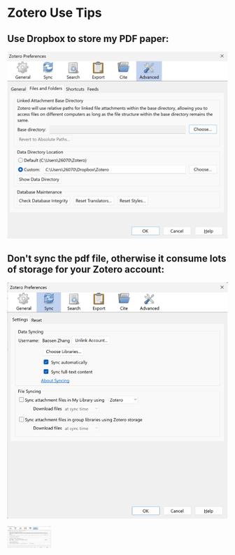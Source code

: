 # Zotero Use Tips

## Use Dropbox to store my PDF paper:

![alt text](zotero-md-images/image.png)

## Don't sync the pdf file, otherwise it consume lots of storage for your Zotero account:

![alt text](zotero-md-images/image-1.png)

<img src="zotero-md-images/image.png" width="100" height="50" />

